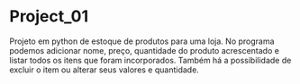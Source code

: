 # Project_01
Projeto em python de estoque de produtos para uma loja. No programa podemos adicionar nome, preço, quantidade do produto acrescentado e listar todos os itens que foram incorporados. Também há a possibilidade de excluir o item ou alterar seus valores e quantidade.
